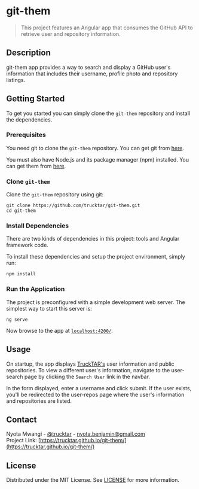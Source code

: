 # git-them

> This project features an Angular app that consumes the GitHub API to retrieve user and repository information.

## Description

git-them app provides a way to search and display a GitHub user's information that includes their username, profile photo and repository listings.

## Getting Started

To get you started you can simply clone the `git-them` repository and install the dependencies.

### Prerequisites

You need git to clone the `git-them` repository. You can get git from [here](https://git-scm.com/).

You must also have Node.js and its package manager (npm) installed. You can get them from [here](https://nodejs.org/).

### Clone `git-them`

Clone the `git-them` repository using git:

```
git clone https://github.com/trucktar/git-them.git
cd git-them
```

### Install Dependencies

There are two kinds of dependencies in this project: tools and Angular framework code.

To install these dependencies and setup the project environment, simply run:

```
npm install
```

### Run the Application

The project is preconfigured with a simple development web server. The simplest way to start this server is:

```
ng serve
```

Now browse to the app at [`localhost:4200/`](local-app-url).

## Usage

On startup, the app displays [TruckTAR's](https://github.com/trucktar/) user information and public repositories. To view a different user's information, navigate to the user-search page by clicking the `Search User` link in the navbar.

In the form displayed, enter a username and click submit. If the user exists, you'll be redirected to the user-repos page where the user's information and repositories are listed.

## Contact

Nyota Mwangi - [@trucktar](https://twitter.com/trucktar/) - nyota.benjamin@gmail.com  
Project Link: [https://trucktar.github.io/git-them/](https://trucktar.github.io/git-them/)

## License

Distributed under the MIT License. See [LICENSE](LICENSE) for more information.
